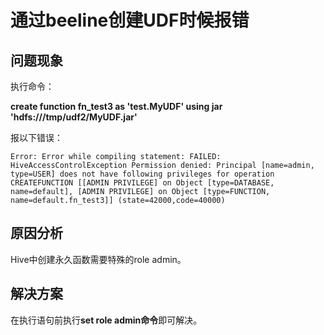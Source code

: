 # 通过beeline创建UDF时候报错<a name="ZH-CN_TOPIC_0207461485"></a>

## 问题现象<a name="zh-cn_topic_0167276125_s97a4fd8fa6a04bc5b12606588b5827f6"></a>

执行命令：

**create function fn\_test3 as 'test.MyUDF' using jar 'hdfs:///tmp/udf2/MyUDF.jar'**

报以下错误：

```
Error: Error while compiling statement: FAILED: HiveAccessControlException Permission denied: Principal [name=admin, type=USER] does not have following privileges for operation CREATEFUNCTION [[ADMIN PRIVILEGE] on Object [type=DATABASE, name=default], [ADMIN PRIVILEGE] on Object [type=FUNCTION, name=default.fn_test3]] (state=42000,code=40000)
```

## 原因分析<a name="zh-cn_topic_0167276125_section1645144113716"></a>

Hive中创建永久函数需要特殊的role admin。

## 解决方案<a name="zh-cn_topic_0167276125_s8b5967b905e74dcca053160b32a38b60"></a>

在执行语句前执行**set role admin命令**即可解决。


